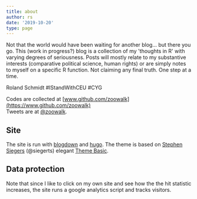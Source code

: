 ```yaml
---
title: about
author: rs
date: '2019-10-20'
type: page
---
```


Not that the world would have been waiting for another blog... but there you go. This (work in progress?) blog is a collection of my 'thoughts in R' with varying degrees of seriousness. Posts will mostly relate to my substantive interests (comparative political science, human rights) or are simply notes to myself on a specific R function. Not claiming any final truth. One step at a time. 

Roland Schmidt
#IStandWithCEU #CYG

Codes are collected at [www.github.com/zoowalk](https://www.github.com/zoowalk)<br>
Tweets are at [@zoowalk](https://twitter.com/zoowalk?lang=en).

## Site
The site is run with [blogdown](https://bookdown.org/yihui/blogdown/) and [hugo](https://gohugo.io/). The theme is based on [Stephen Siegers](https://www.xiegerts.com/) (@siegerts) elegant [Theme Basic](https://github.com/siegerts/hugo-theme-basic). 

## Data protection
Note that since I like to click on my own site and see how the the hit statistic increases, the site runs a google analytics script and tracks visitors.
